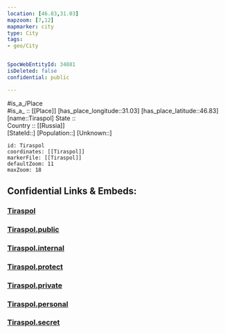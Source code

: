 ```yaml
---
location: [46.83,31.03] 
mapzoom: [7,12] 
mapmarker: city 
type: City
tags:
- geo/City


SpocWebEntityId: 34881
isDeleted: false
confidential: public

---
```

#is_a_/Place  
#is_a_ :: [[Place]] 
[has_place_longitude::31.03] 
[has_place_latitude::46.83] 
[name::Tiraspol] 
State ::  
Country :: [[Russia]]  
[StateId::] 
[Population::] 
[Unknown::] 


```leaflet
id: Tiraspol
coordinates: [[Tiraspol]] 
markerFile: [[Tiraspol]] 
defaultZoom: 11 
maxZoom: 18
```


## Confidential Links & Embeds: 

### [Tiraspol](/_Standards/Earth/Continent/Europe/Europe~East/Ukraine/Regions~Ukraine/Odessa/City/Tiraspol.md) 

### [Tiraspol.public](/_public/Earth/Continent/Europe/Europe~East/Ukraine/Regions~Ukraine/Odessa/City/Tiraspol.public.md) 

### [Tiraspol.internal](/_internal/Earth/Continent/Europe/Europe~East/Ukraine/Regions~Ukraine/Odessa/City/Tiraspol.internal.md) 

### [Tiraspol.protect](/_protect/Earth/Continent/Europe/Europe~East/Ukraine/Regions~Ukraine/Odessa/City/Tiraspol.protect.md) 

### [Tiraspol.private](/_private/Earth/Continent/Europe/Europe~East/Ukraine/Regions~Ukraine/Odessa/City/Tiraspol.private.md) 

### [Tiraspol.personal](/_personal/Earth/Continent/Europe/Europe~East/Ukraine/Regions~Ukraine/Odessa/City/Tiraspol.personal.md) 

### [Tiraspol.secret](/_secret/Earth/Continent/Europe/Europe~East/Ukraine/Regions~Ukraine/Odessa/City/Tiraspol.secret.md)


